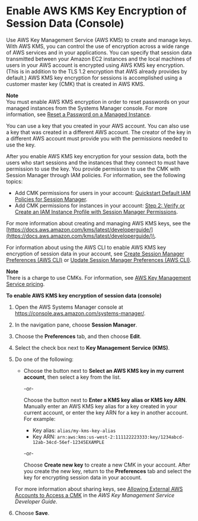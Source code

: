 # Enable AWS KMS Key Encryption of Session Data \(Console\)<a name="session-preferences-enable-encryption"></a>

Use AWS Key Management Service \(AWS KMS\) to create and manage keys\. With AWS KMS, you can control the use of encryption across a wide range of AWS services and in your applications\. You can specify that session data transmitted between your Amazon EC2 instances and the local machines of users in your AWS account is encrypted using AWS KMS key encryption\. \(This is in addition to the TLS 1\.2 encryption that AWS already provides by default\.\) AWS KMS key encryption for sessions is accomplished using a customer master key \(CMK\) that is created in AWS KMS\.

**Note**  
You must enable AWS KMS encryption in order to reset passwords on your managed instances from the Systems Manager console\. For more information, see [Reset a Password on a Managed Instance](managed-instances-password-reset.md#managed-instance-reset-a-password)\.

You can use a key that you created in your AWS account\. You can also use a key that was created in a different AWS account\. The creator of the key in a different AWS account must provide you with the permissions needed to use the key\.

After you enable AWS KMS key encryption for your session data, both the users who start sessions and the instances that they connect to must have permission to use the key\. You provide permission to use the CMK with Session Manager through IAM policies\. For information, see the following topics:
+ Add CMK permissions for users in your account: [Quickstart Default IAM Policies for Session Manager](getting-started-restrict-access-quickstart.md)\.
+ Add CMK permissions for instances in your account: [Step 2: Verify or Create an IAM Instance Profile with Session Manager Permissions](session-manager-getting-started-instance-profile.md)\.

For more information about creating and managing AWS KMS keys, see the [https://docs.aws.amazon.com/kms/latest/developerguide/](https://docs.aws.amazon.com/kms/latest/developerguide/)\.

For information about using the AWS CLI to enable AWS KMS key encryption of session data in your account, see [Create Session Manager Preferences \(AWS CLI\)](getting-started-create-preferences-cli.md) or [Update Session Manager Preferences \(AWS CLI\)](getting-started-configure-preferences-cli.md)\.

**Note**  
There is a charge to use CMKs\. For information, see [AWS Key Management Service pricing](https://aws.amazon.com/kms/pricing/)\.

**To enable AWS KMS key encryption of session data \(console\)**

1. Open the AWS Systems Manager console at [https://console\.aws\.amazon\.com/systems\-manager/](https://console.aws.amazon.com/systems-manager/)\.

1. In the navigation pane, choose **Session Manager**\.

1. Choose the **Preferences** tab, and then choose **Edit**\.

1. Select the check box next to **Key Management Service \(KMS\)**\.

1. Do one of the following:
   + Choose the button next to **Select an AWS KMS key in my current account**, then select a key from the list\.

     \-or\-

     Choose the button next to **Enter a KMS key alias or KMS key ARN**\. Manually enter an AWS KMS key alias for a key created in your current account, or enter the key ARN for a key in another account\. For example:
     + Key alias: `alias/my-kms-key-alias`
     + Key ARN: `arn:aws:kms:us-west-2:111122223333:key/1234abcd-12ab-34cd-56ef-12345EXAMPLE`

     \-or\-

     Choose **Create new key** to create a new CMK in your account\. After you create the new key, return to the **Preferences** tab and select the key for encrypting session data in your account\.

   For more information about sharing keys, see [Allowing External AWS Accounts to Access a CMK](https://docs.aws.amazon.com/kms/latest/developerguide/key-policy-modifying.html#key-policy-modifying-external-accounts) in the *AWS Key Management Service Developer Guide*\.

1. Choose **Save**\.